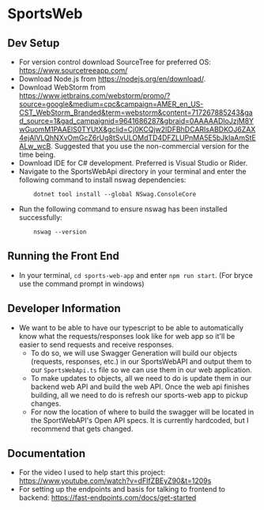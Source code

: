 # SportsWeb

## Dev Setup
- For version control download SourceTree for preferred OS: https://www.sourcetreeapp.com/
- Download Node.js from https://nodejs.org/en/download/.
- Download WebStorm from https://www.jetbrains.com/webstorm/promo/?source=google&medium=cpc&campaign=AMER_en_US-CST_WebStorm_Branded&term=webstorm&content=717267885243&gad_source=1&gad_campaignid=9641686287&gbraid=0AAAAADloJzjM8YwGuomM1PAAElS0TYUtX&gclid=Cj0KCQjw2IDFBhDCARIsABDKOJ6ZAX4ejAlVLQhNXvOmGcZ6rUg8tSvULOMdTD4DFZLUPnMA5E5bJkIaAmStEALw_wcB. Suggested that you use the non-commercial version for the time being.
- Download IDE for C# development. Preferred is Visual Studio or Rider.
- Navigate to the SportsWebApi directory in your terminal and enter the following command to install nswag dependencies:
    ```
        dotnet tool install --global NSwag.ConsoleCore
    ```
- Run the following command to ensure nswag has been installed successfully:
	```
		nswag --version
	```

## Running the Front End
- In your terminal, `cd sports-web-app` and enter `npm run start`. (For bryce use the command prompt in windows)

## Developer Information
- We want to be able to have our typescript to be able to automatically know what the requests/responses look like for web app so it'll be easier to send requests and receive responses.
  - To do so, we will use Swagger Generation will build our objects (requests, responses, etc.) in our SportsWebAPI and output them to our `SportsWebApi.ts` file so we can use them in our web application.
  - To make updates to objects, all we need to do is update them in our backend web API and build the web API. Once the web api finishes building, all we need to do is refresh our sports-web app to pickup changes.
  - For now the location of where to build the swagger will be located in the SportWebAPI's Open API specs. It is currently hardcoded, but I recommend that gets changed.


## Documentation
- For the video I used to help start this project: https://www.youtube.com/watch?v=dFIfZBEyZ90&t=1209s
- For setting up the endpoints and basis for talking to frontend to backend: https://fast-endpoints.com/docs/get-started
